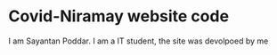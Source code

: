 # Covid-Niramay  website code
I am Sayantan Poddar. I am a  IT student, the site was devolpoed by me
